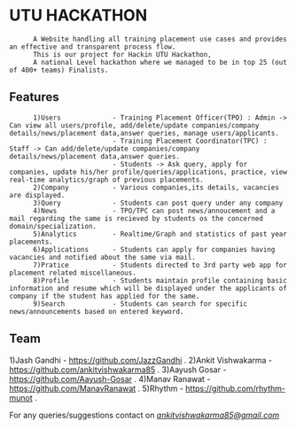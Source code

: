 # UTU HACKATHON
          A Website handling all training placement use cases and provides an effective and transparent process flow.
          This is our project for Hackin UTU Hackathon, 
          A national Level hackathon where we managed to be in top 25 (out of 400+ teams) Finalists.

## Features
          1)Users             - Training Placement Officer(TPO) : Admin -> Can view all users/profile, add/delete/update companies/company details/news/placement data,answer queries, manage users/applicants.
                              - Training Placement Coordinator(TPC) : Staff -> Can add/delete/update companies/company details/news/placement data,answer queries.
                              - Students -> Ask query, apply for companies, update his/her profile/queries/applications, practice, view real-time analytics/graph of previous placements.
          2)Company           - Various companies,its details, vacancies are displayed.
          3)Query             - Students can post query under any company
          4)News              - TPO/TPC can post news/annoucement and a mail regarding the same is recieved by students os the concerned domain/specialization.
          5)Analytics         - Realtime/Graph and statistics of past year placements.
          6)Applications      - Students can apply for companies having vacancies and notified about the same via mail.
          7)Pratice           - Students directed to 3rd party web app for placement related miscellaneous.
          8)Profile           - Students maintain profile containing basic information and resume which will be displayed under the applicants of company if the student has applied for the same.
          9)Search            - Students can search for specific news/announcements based on entered keyword.
  
## Team
 1)Jash Gandhi - https://github.com/JazzGandhi .
 2)Ankit Vishwakarma - https://github.com/ankitvishwakarma85 .
 3)Aayush Gosar - https://github.com/Aayush-Gosar . 
 4)Manav Ranawat - https://github.com/ManavRanawat .
 5)Rhythm - https://github.com/rhythm-munot .

For any queries/suggestions contact on *ankitvishwakarma85@gmail.com*
